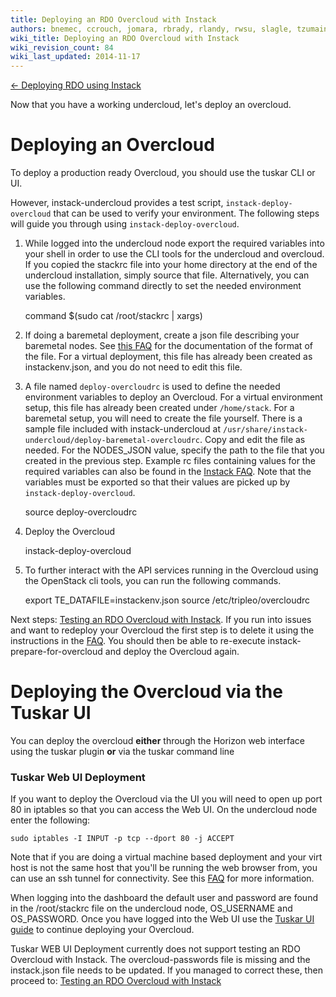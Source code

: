 ```yaml
---
title: Deploying an RDO Overcloud with Instack
authors: bnemec, ccrouch, jomara, rbrady, rlandy, rwsu, slagle, tzumainn
wiki_title: Deploying an RDO Overcloud with Instack
wiki_revision_count: 84
wiki_last_updated: 2014-11-17
---
```


[← Deploying RDO using Instack](/install/deploying-rdo-using-instack/)

Now that you have a working undercloud, let's deploy an overcloud.

# Deploying an Overcloud

To deploy a production ready Overcloud, you should use the tuskar CLI or UI.

However, instack-undercloud provides a test script, `instack-deploy-overcloud` that can be used to verify your environment. The following steps will guide you through using `instack-deploy-overcloud`.

1. While logged into the undercloud node export the required variables into your shell in order to use the CLI tools for the undercloud and overcloud. If you copied the stackrc file into your home directory at the end of the undercloud installation, simply source that file. Alternatively, you can use the following command directly to set the needed environment variables.

      command $(sudo cat /root/stackrc | xargs)

2. If doing a baremetal deployment, create a json file describing your baremetal nodes. See [this FAQ](https://rdoproject.org/Instack_FAQ#What_is_the_NODES_JSON_file_format.3F) for the documentation of the format of the file. For a virtual deployment, this file has already been created as instackenv.json, and you do not need to edit this file.

3. A file named `deploy-overcloudrc` is used to define the needed environment variables to deploy an Overcloud. For a virtual environment setup, this file has already been created under `/home/stack`. For a baremetal setup, you will need to create the file yourself. There is a sample file included with instack-undercloud at `/usr/share/instack-undercloud/deploy-baremetal-overcloudrc`. Copy and edit the file as needed. For the NODES_JSON value, specify the path to the file that you created in the previous step. Example rc files containing values for the required variables can also be found in the [Instack FAQ](http://rdoproject.org/Instack_FAQ#Are_there_any_example_rc_files_for_Overcloud_deployment.3F). Note that the variables must be exported so that their values are picked up by `instack-deploy-overcloud`.

      source deploy-overcloudrc

4. Deploy the Overcloud

      instack-deploy-overcloud

5. To further interact with the API services running in the Overcloud using the OpenStack cli tools, you can run the following commands.

      export TE_DATAFILE=instackenv.json
      source /etc/tripleo/overcloudrc

Next steps: [Testing an RDO Overcloud with Instack](/testday/testing-an-rdo-overcloud-with-instack/). If you run into issues and want to redeploy your Overcloud the first step is to delete it using the instructions in the [FAQ](http://rdoproject.org/Instack_FAQ#How_do_I_delete_the_Overcloud.3F). You should then be able to re-execute instack-prepare-for-overcloud and deploy the Overcloud again.

# Deploying the Overcloud via the Tuskar UI

You can deploy the overcloud **either** through the Horizon web interface using the tuskar plugin **or** via the tuskar command line

### Tuskar Web UI Deployment

If you want to deploy the Overcloud via the UI you will need to open up port 80 in iptables so that you can access the Web UI. On the undercloud node enter the following:

    sudo iptables -I INPUT -p tcp --dport 80 -j ACCEPT

Note that if you are doing a virtual machine based deployment and your virt host is not the same host that you'll be running the web browser from, you can use an ssh tunnel for connectivity. See this [FAQ](http://rdoproject.org/Instack_FAQ#How_do_I_view_the_Undercloud_Dashboard_when_using_a_remote_virt_host.3F) for more information.

When logging into the dashboard the default user and password are found in the /root/stackrc file on the undercloud node, OS_USERNAME and OS_PASSWORD. Once you have logged into the Web UI use the [Tuskar UI guide](https://rdoproject.org/Tuskar-UI) to continue deploying your Overcloud.

Tuskar WEB UI Deployment currently does not support testing an RDO Overcloud with Instack. The overcloud-passwords file is missing and the instack.json file needs to be updated. If you managed to correct these, then proceed to: [Testing an RDO Overcloud with Instack](/testday/testing-an-rdo-overcloud-with-instack/)
